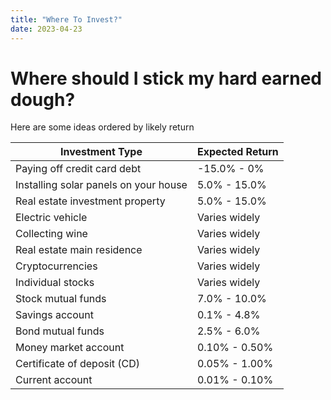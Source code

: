 ```yaml
---
title: "Where To Invest?"
date: 2023-04-23
---
```


# Where should I stick my hard earned dough?
Here are some ideas ordered by likely return 

<!-- more -->

| Investment Type | Expected Return |
| --- | --- |
| Paying off credit card debt | \-15.0% - 0% |
| Installing solar panels on your house | 5.0% - 15.0% |
| Real estate investment property | 5.0% - 15.0% |
| Electric vehicle | Varies widely |
| Collecting wine | Varies widely |
| Real estate main residence | Varies widely |
| Cryptocurrencies | Varies widely |
| Individual stocks | Varies widely |
| Stock mutual funds | 7.0% - 10.0% |
| Savings account | 0.1% - 4.8% |
| Bond mutual funds | 2.5% - 6.0% |
| Money market account | 0.10% - 0.50% |
| Certificate of deposit (CD) | 0.05% - 1.00% |
| Current account | 0.01% - 0.10% |
